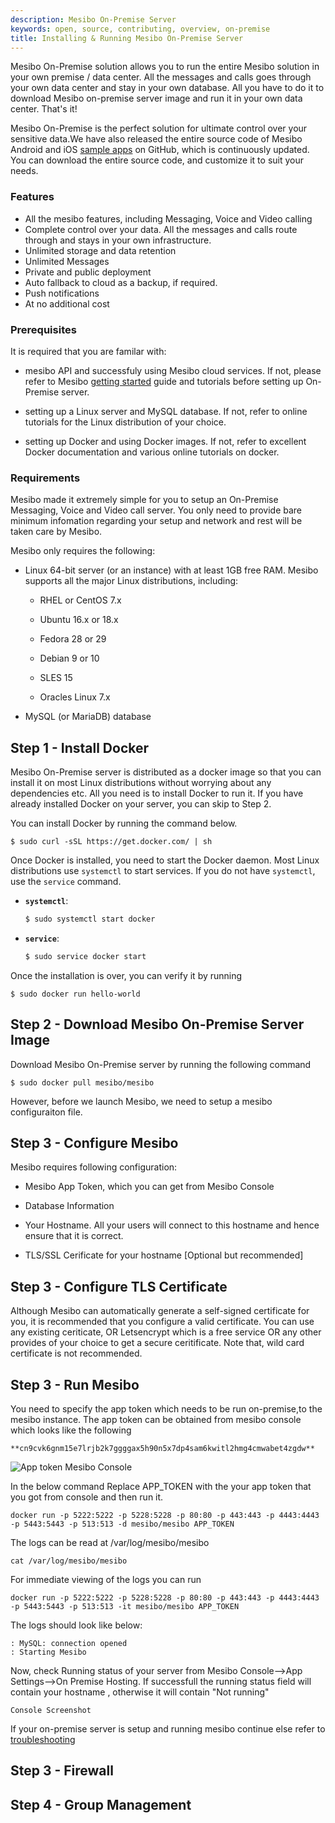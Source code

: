 ```yaml
---
description: Mesibo On-Premise Server
keywords: open, source, contributing, overview, on-premise
title: Installing & Running Mesibo On-Premise Server
---
```

Mesibo On-Premise solution allows you to run the entire Mesibo solution in your own premise / data center. All the messages and calls goes through your own data center and stay in your own database. All you have to do it to download Mesibo on-premise server image and run it in your own data center. That's it! 

Mesibo On-Premise is the perfect solution for ultimate control over your sensitive data.We have also released the entire source code of Mesibo Android and iOS [sample apps](https://github.com/mesibo/samples) on GitHub, which is continuously updated. You can download the entire source code, and customize it to suit your needs. 

### Features
- All the mesibo features, including Messaging, Voice and Video calling
- Complete control over your data. All the messages and calls route through and stays in your own infrastructure. 
- Unlimited storage and data retention
- Unlimited Messages
- Private and public deployment
- Auto fallback to cloud as a backup, if required. 
- Push notifications
- At no additional cost

### Prerequisites
It is required that you are familar with:

- mesibo API and successfuly using Mesibo cloud services. If not, please refer to Mesibo 
[getting started](https://mesibo.com/documentation/get-started/) guide and tutorials before setting up On-Premise server.

- setting up a Linux server and MySQL database. If not, refer to online tutorials for the Linux distribution of your choice. 

- setting up Docker and using Docker images. If not, refer to excellent Docker documentation and various online tutorials on docker. 


### Requirements
Mesibo made it extremely simple for you to setup an On-Premise Messaging, Voice and Video call server. You only need to provide bare minimum infomation regarding your setup and network and rest will be taken care by Mesibo. 

Mesibo only requires the following:

- Linux 64-bit server (or an instance) with at least 1GB free RAM. Mesibo supports all the major Linux distributions, including: 

	- RHEL or CentOS 7.x 

	- Ubuntu 16.x or 18.x

	- Fedora 28 or 29

	- Debian 9 or 10

	- SLES 15

	- Oracles Linux 7.x

- MySQL (or MariaDB) database 



## Step 1 - Install Docker
Mesibo On-Premise server is distributed as a docker image so that you can install it on most Linux distributions without worrying about any dependencies etc. All you need is to install Docker to run it. If you have already installed Docker on your server, you can skip to Step 2. 

You can install Docker by running the command below.

```
$ sudo curl -sSL https://get.docker.com/ | sh
```

Once Docker is installed, you need to start the Docker daemon. Most Linux distributions use `systemctl` to start services. If you
do not have `systemctl`, use the `service` command.

- **`systemctl`**:

  ```bash
  $ sudo systemctl start docker
  ```

- **`service`**:

  ```bash
  $ sudo service docker start
  ```

Once the installation is over, you can verify it by running 

```
$ sudo docker run hello-world
```

## Step 2 - Download Mesibo On-Premise Server Image
Download Mesibo On-Premise server by running the following command

```
$ sudo docker pull mesibo/mesibo
```

However, before we launch Mesibo, we need to setup a mesibo configuraiton file. 

## Step 3 - Configure Mesibo
Mesibo requires following configuration:

- Mesibo App Token, which you can get from Mesibo Console

- Database Information

- Your Hostname. All your users will connect to this hostname and hence ensure that it is correct.

- TLS/SSL Cerificate for your hostname [Optional but recommended]


## Step 3 - Configure TLS Certificate
Although Mesibo can automatically generate a self-signed certificate for you, it is recommended that you configure a valid certificate. You can use any existing ceriticate, OR Letsencrypt which is a free service OR any other provides of your choice to get a secure ceritificate. Note that, wild card certificate is not recommended. 

## Step 3 - Run Mesibo

You need to specify the app token which needs to be run on-premise,to the mesibo instance.
The app token can be obtained from mesibo console which looks like the following 
```
**cn9cvk6gnm15e7lrjb2k7ggggax5h90n5x7dp4sam6kwitl2hmg4cmwabet4zgdw**    

```
![App token Mesibo Console](https://mesibo.com/documentation/tutorials/first-app/images/app-token.jpg)

In the below command Replace APP_TOKEN with the your app token that you got from console and then run it.

```
docker run -p 5222:5222 -p 5228:5228 -p 80:80 -p 443:443 -p 4443:4443 -p 5443:5443 -p 513:513 -d mesibo/mesibo APP_TOKEN
```
The logs can be read at /var/log/mesibo/mesibo
```
cat /var/log/mesibo/mesibo
```

For immediate viewing of the logs you can run 
```
docker run -p 5222:5222 -p 5228:5228 -p 80:80 -p 443:443 -p 4443:4443 -p 5443:5443 -p 513:513 -it mesibo/mesibo APP_TOKEN
```
The logs should look like below:
```
: MySQL: connection opened
: Starting Mesibo

``` 

Now, check Running status of your server from Mesibo Console-->App Settings-->On Premise Hosting. If successfull the running status field will contain your hostname , otherwise it will contain "Not running"

```
Console Screenshot

```
If your on-premise server is setup and running mesibo continue else refer to [troubleshooting](mesibo.com)



## Step 3 - Firewall


## Step 4 - Group Management

